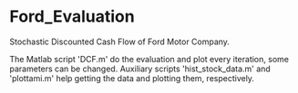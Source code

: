 # Ford_Evaluation
Stochastic Discounted Cash Flow of Ford Motor Company.

The Matlab script 'DCF.m' do the evaluation and plot every iteration, some parameters can be changed.
Auxiliary scripts 'hist_stock_data.m' and 'plottami.m' help getting the data and plotting them, respectively.
